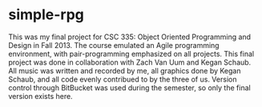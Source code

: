 simple-rpg
==========

This was my final project for CSC 335: Object Oriented Programming and Design in Fall 2013. The course emulated an Agile programming environment, with pair-programming emphasized on all projects. This final project was done in collaboration with Zach Van Uum and Kegan Schaub. All music was written and recorded by me, all graphics done by Kegan Schaub, and all code evenly contribued to by the three of us. Version control through BitBucket was used during the semester, so only the final version exists here.
